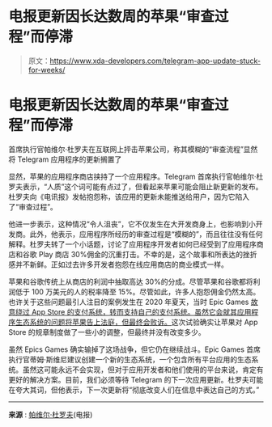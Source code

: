 # 电报更新因长达数周的苹果“审查过程”而停滞

> 原文：<https://www.xda-developers.com/telegram-app-update-stuck-for-weeks/>

# 电报更新因长达数周的苹果“审查过程”而停滞

首席执行官帕维尔·杜罗夫在互联网上抨击苹果公司，称其模糊的“审查流程”显然将 Telegram 应用程序的更新搁置了

显然，苹果的应用程序商店挟持了一个应用程序。Telegram 首席执行官帕维尔·杜罗夫表示，“人质”这个词可能有点过了，但看起来苹果可能会阻止新更新的发布。杜罗夫向《电讯报》发帖抱怨称，该应用的更新未能推送给用户，因为它陷入了“审查过程”。

他进一步表示，这种情况“令人沮丧”，它不仅发生在大开发商身上，也影响到小开发商。此外，他表示，应用程序所经历的审查过程是“模糊的”，而且往往没有任何解释。杜罗夫转了一个小话题，讨论了应用程序开发者如何已经受到了应用程序商店和谷歌 Play 商店 30%佣金的沉重打击。不幸的是，这个故事和所表达的挫折感并不新鲜。正如过去许多开发者抱怨在线应用商店的商业模式一样。

苹果和谷歌传统上从商店的利润中抽取高达 30%的分成。尽管苹果和谷歌都将利润低于 100 万美元的人的税率降至 15%。尽管如此，许多人抱怨佣金仍然太高。也许关于这些问题最引人注目的案例发生在 2020 年夏天，当时 Epic Games [故意绕过 App Store 的支付系统，转而支持自己的支付系统。虽然它会就其应用程序生态系统的问题将苹果告上法庭，但](https://www.xda-developers.com/fortnite-circumvents-google-play-fees-direct-payment-option/)[最终会败诉。](https://www.xda-developers.com/apple-loses-epic-games-lawsuit/)这次试验确实让苹果对 App Store 的规章制度做了一些小的调整，但最终并没有改变多少。

虽然 Epics Games 确实输掉了这场战争，但它仍在继续战斗。Epic Games 首席执行官蒂姆·斯维尼建议创建一个新的生态系统，一个包含所有平台应用的生态系统。虽然这可能永远不会实现，但对于应用开发者和他们使用的平台来说，肯定有更好的解决方案。目前，我们必须等待 Telegram 的下一次应用更新。杜罗夫可能在夸大其词，但他表示，下一次更新将“彻底改变人们在信息中表达自己的方式。”

* * *

**来源** : [帕维尔·杜罗夫](https://t.me/durov/190)(电报)